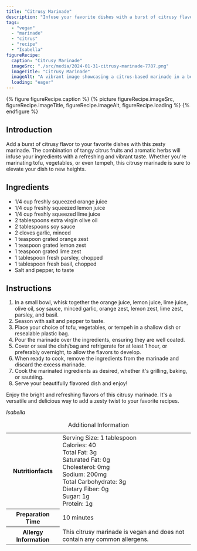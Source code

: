 ```yaml
---
title: "Citrusy Marinade"
description: "Infuse your favorite dishes with a burst of citrusy flavor using this zesty marinade. Made with freshly squeezed orange, lemon, and lime juice, along with aromatic herbs and spices, this marinade will transform tofu, vegetables, or tempeh into a vibrant and delicious dish."
tags:
  - "vegan"
  - "marinade"
  - "citrus"
  - "recipe"
  - "Isabella"
figureRecipe: 
  caption: "Citrusy Marinade"
  imageSrc: "./src/media/2024-01-31-citrusy-marinade-7787.png"
  imageTitle: "Citrusy Marinade"
  imageAlt: "A vibrant image showcasing a citrus-based marinade in a beautifully presented dish on a simple, uncluttered table, inviting viewers to savor its refreshing flavors."
  loading: "eager"
---
```


{% figure figureRecipe.caption %}
{% picture figureRecipe.imageSrc, figureRecipe.imageTitle, figureRecipe.imageAlt, figureRecipe.loading %}
{% endfigure %}

## Introduction

Add a burst of citrusy flavor to your favorite dishes with this zesty marinade. The combination of tangy citrus fruits and aromatic herbs will infuse your ingredients with a refreshing and vibrant taste. Whether you're marinating tofu, vegetables, or even tempeh, this citrusy marinade is sure to elevate your dish to new heights.

## Ingredients

- 1/4 cup freshly squeezed orange juice
- 1/4 cup freshly squeezed lemon juice
- 1/4 cup freshly squeezed lime juice
- 2 tablespoons extra virgin olive oil
- 2 tablespoons soy sauce
- 2 cloves garlic, minced
- 1 teaspoon grated orange zest
- 1 teaspoon grated lemon zest
- 1 teaspoon grated lime zest
- 1 tablespoon fresh parsley, chopped
- 1 tablespoon fresh basil, chopped
- Salt and pepper, to taste

## Instructions

1. In a small bowl, whisk together the orange juice, lemon juice, lime juice, olive oil, soy sauce, minced garlic, orange zest, lemon zest, lime zest, parsley, and basil.
2. Season with salt and pepper to taste.
3. Place your choice of tofu, vegetables, or tempeh in a shallow dish or resealable plastic bag.
4. Pour the marinade over the ingredients, ensuring they are well coated.
5. Cover or seal the dish/bag and refrigerate for at least 1 hour, or preferably overnight, to allow the flavors to develop.
6. When ready to cook, remove the ingredients from the marinade and discard the excess marinade.
7. Cook the marinated ingredients as desired, whether it's grilling, baking, or sautéing.
8. Serve your beautifully flavored dish and enjoy!

Enjoy the bright and refreshing flavors of this citrusy marinade. It's a versatile and delicious way to add a zesty twist to your favorite recipes.

*Isabella*

<table><caption class='sr-only'>Additional Information</caption><tr><th>Nutritionfacts</th><td>Serving Size: 1 tablespoon<br />
Calories: 40<br />
Total Fat: 3g<br />
Saturated Fat: 0g<br />
Cholesterol: 0mg<br />
Sodium: 200mg<br />
Total Carbohydrate: 3g<br />
Dietary Fiber: 0g<br />
Sugar: 1g<br />
Protein: 1g&nbsp;</td></tr><tr><th>Preparation Time</th><td>10 minutes&nbsp;</td></tr><tr><th>Allergy Information</th><td>This citrusy marinade is vegan and does not contain any common allergens.&nbsp;</td></tr></table>

